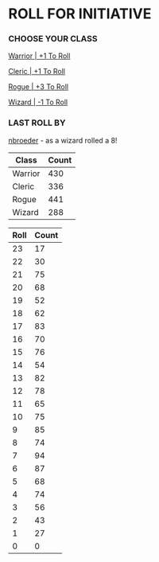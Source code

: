# ROLL FOR INITIATIVE
### CHOOSE YOUR CLASS

[Warrior | +1 To Roll](https://github.com/benjaminsampica/benjaminsampica/issues/new?title=roll%7Cwarrior&body=Just+click+%27Submit+new+issue%27.)

[Cleric | +1 To Roll](https://github.com/benjaminsampica/benjaminsampica/issues/new?title=roll%7Ccleric&body=Just+click+%27Submit+new+issue%27.)

[Rogue | +3 To Roll](https://github.com/benjaminsampica/benjaminsampica/issues/new?title=roll%7Crogue&body=Just+click+%27Submit+new+issue%27.)

[Wizard | -1 To Roll](https://github.com/benjaminsampica/benjaminsampica/issues/new?title=roll%7Cwizard&body=Just+click+%27Submit+new+issue%27.)
### LAST ROLL BY
[nbroeder](https://www.github.com/nbroeder) - as a wizard rolled a 8!

|Class|Count|
|-|-|
|Warrior|430|
|Cleric|336|
|Rogue|441|
|Wizard|288|

|Roll|Count|
|-|-|
|23|17
|22|30
|21|75
|20|68
|19|52
|18|62
|17|83
|16|70
|15|76
|14|54
|13|82
|12|78
|11|65
|10|75
|9|85
|8|74
|7|94
|6|87
|5|68
|4|74
|3|56
|2|43
|1|27
|0|0
